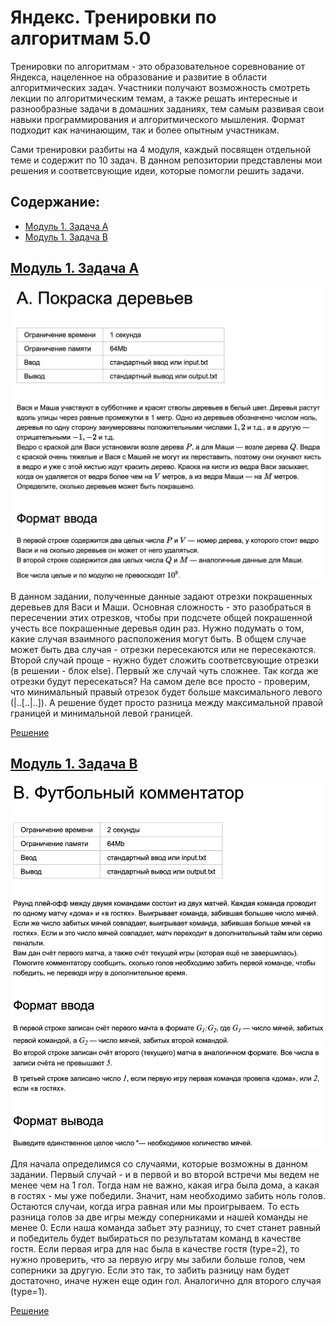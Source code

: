 # Яндекс. Тренировки по алгоритмам 5.0
Тренировки по алгоритмам - это образовательное соревнование от Яндекса, нацеленное на образование и развитие в области алгоритмических задач. Участники получают возможность смотреть лекции по алгоритмическим темам, а также решать интересные и разнообразные задачи в домашних заданиях, тем самым развивая свои навыки программирования и алгоритмического мышления. Формат подходит как начинающим, так и более опытным участникам. 

Сами тренировки разбиты на 4 модуля, каждый посвящен отдельной теме и содержит по 10 задач. В данном репозитории представлены мои решения и соответсвующие идеи, которые помогли решить задачи.

## Содержание:

- [Модуль 1. Задача A](#модуль-1-задача-a)
- [Модуль 1. Задача B](#модуль-1-задача-b)

## [Модуль 1. Задача A](#модуль-1-задача-a)

<img src="TaskConditions/1A.png" alt="1A" width="720"/>

В данном задании, полученные данные задают отрезки покрашенных деревьев для Васи и Маши. Основная сложность - это разобраться в пересечении этих отрезков, чтобы при подсчете общей покрашенной учесть все покрашенные деревья один раз. Нужно подумать о том, какие случая взаимного расположения могут быть. В общем случае может быть два случая - отрезки пересекаются или не пересекаются. Второй случай проще - нужно будет сложить соответсвующие отрезки (в решении - блок else). Первый же случай чуть сложнее. Так когда же отрезки будут пересекаться? На самом деле все просто - проверим, что минимальный правый отрезок будет больше максимального левого (|..[..|..]). А решение будет просто разница между максимальной правой границей и минимальной левой границей.

[Решение](Lesson_01/A/1A.cpp)

## [Модуль 1. Задача B](#модуль-1-задача-b)

<img src="TaskConditions/1B.png" alt="1B" width="720"/>

Для начала определимся со случаями, которые возможны в данном задании. Первый случай - и в первой и во второй встречи мы ведем не менее чем на 1 гол. Тогда нам не важно, какая игра была дома, а какая в гостях - мы уже победили. Значит, нам необходимо забить ноль голов. Остаются случаи, когда игра равная или мы проигрываем. То есть разница голов за две игры между соперниками и нашей команды не менее 0. Если наша команда забьет эту разницу, то счет станет равный и победитель будет выбираться по результатам команд в качестве гостя. Если первая игра для нас была в качестве гостя (type=2), то нужно проверить, что за первую игру мы забили больше голов, чем соперники за другую. Если это так, то забить разницу нам будет достаточно, иначе нужен еще один гол. Аналогично для второго случая (type=1).

[Решение](Lesson_01/B/1B.cpp)

